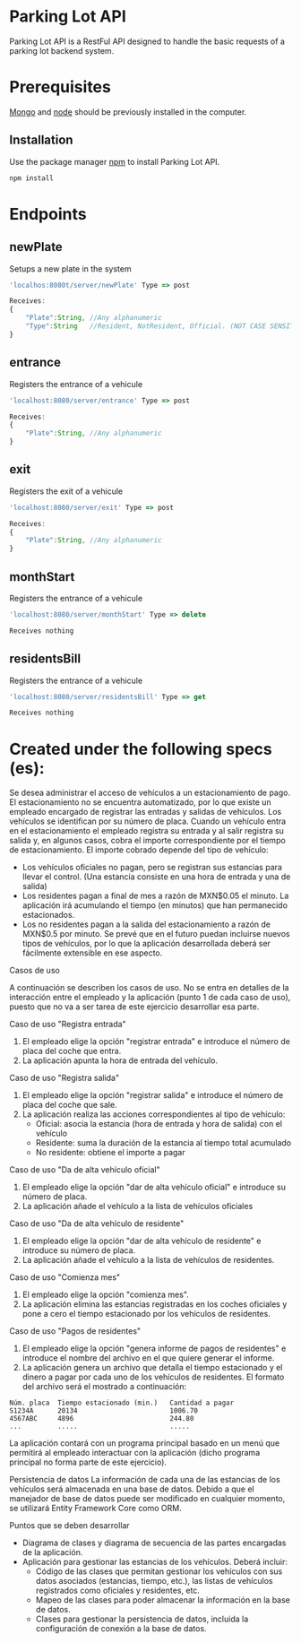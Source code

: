 # Parking Lot API

Parking Lot API is a RestFul API designed to handle the basic requests of a parking lot backend system.

# Prerequisites
[Mongo](https://www.mongodb.com/docs/manual/installation/) and [node](https://nodejs.org/en/download/) should be previously installed in the computer.

## Installation

Use the package manager [npm](https://docs.npmjs.com/cli/v8/commands/npm-install) to install Parking Lot API.

```bash
npm install
```

# Endpoints

## newPlate
Setups a new plate in the system

```javascript
'localhos:8080t/server/newPlate' Type => post

Receives:
{
    "Plate":String, //Any alphanumeric
    "Type":String   //Resident, NotResident, Official. (NOT CASE SENSITIVE)
}
```
## entrance
Registers the entrance of a vehicule

```javascript
'localhost:8080/server/entrance' Type => post

Receives:
{
    "Plate":String, //Any alphanumeric
}
```
## exit
Registers the exit of a vehicule

```javascript
'localhost:8080/server/exit' Type => post

Receives:
{
    "Plate":String, //Any alphanumeric
}
```
## monthStart
Registers the entrance of a vehicule

```javascript
'localhost:8080/server/monthStart' Type => delete

Receives nothing
```
## residentsBill
Registers the entrance of a vehicule

```javascript
'localhost:8080/server/residentsBill' Type => get

Receives nothing
```

# Created under the following specs (es):

Se desea administrar el acceso de vehículos a un estacionamiento de pago. El estacionamiento no se encuentra automatizado, por lo que existe un empleado encargado de registrar las entradas y salidas de vehículos.
Los vehículos se identifican por su número de placa. Cuando un vehículo entra en el estacionamiento el empleado registra su entrada y al salir registra su salida y, en algunos casos, cobra el importe correspondiente por el tiempo de estacionamiento.
El importe cobrado depende del tipo de vehículo:
* Los vehículos oficiales no pagan, pero se registran sus estancias para llevar el control. (Una estancia consiste en una hora de entrada y una de salida)
* Los residentes pagan a final de mes a razón de MXN$0.05 el minuto. La aplicación irá acumulando el tiempo (en minutos) que han permanecido estacionados.
* Los no residentes pagan a la salida del estacionamiento a razón de MXN$0.5 por minuto. Se prevé que en el futuro puedan incluirse nuevos tipos de vehículos, por lo que la aplicación desarrollada deberá ser fácilmente extensible en ese aspecto.

Casos de uso

A continuación se describen los casos de uso. No se entra en detalles de la interacción entre el empleado y la aplicación (punto 1 de cada caso de uso), puesto que no va a ser tarea de este ejercicio desarrollar esa parte.

Caso de uso "Registra entrada"
1. El empleado elige la opción "registrar entrada" e introduce el número de placa del coche que entra.
2. La aplicación apunta la hora de entrada del vehículo.

Caso de uso "Registra salida"
1. El empleado elige la opción "registrar salida" e introduce el número de placa del coche que sale.
2. La aplicación realiza las acciones correspondientes al tipo de vehículo:
    * Oficial: asocia la estancia (hora de entrada y hora de salida) con el vehículo
    * Residente: suma la duración de la estancia al tiempo total acumulado
    * No residente: obtiene el importe a pagar

Caso de uso "Da de alta vehículo oficial"
1. El empleado elige la opción "dar de alta vehículo oficial" e introduce su número de placa.
2. La aplicación añade el vehículo a la lista de vehículos oficiales

Caso de uso "Da de alta vehículo de residente"
1. El empleado elige la opción "dar de alta vehículo de residente" e introduce su número de placa.
2. La aplicación añade el vehículo a la lista de vehículos de residentes.

Caso de uso "Comienza mes"
1. El empleado elige la opción "comienza mes".
2. La aplicación elimina las estancias registradas en los coches oficiales y pone a cero el tiempo estacionado por los vehículos de residentes.

Caso de uso "Pagos de residentes"
1. El empleado elige la opción "genera informe de pagos de residentes" e introduce el nombre del archivo en el que quiere generar el informe.
2. La aplicación genera un archivo que detalla el tiempo estacionado y el dinero a pagar por cada uno de los vehículos de residentes. El formato del archivo será el mostrado a continuación:
```
Núm. placa 	Tiempo estacionado (min.) 	Cantidad a pagar
S1234A 	    20134 				        1006.70
4567ABC	    4896				        244.80
... 		..... 				        .....
```
La aplicación contará con un programa principal basado en un menú que permitirá al empleado interactuar con la aplicación (dicho programa principal no forma parte de este ejercicio).

Persistencia de datos
La información de cada una de las estancias de los vehículos será almacenada en una base de datos. Debido a que el manejador de base de datos puede ser modificado en cualquier momento, se utilizará Entity Framework Core como ORM.

Puntos que se deben desarrollar
* Diagrama de clases y diagrama de secuencia de las partes encargadas de la aplicación.
* Aplicación para gestionar las estancias de los vehículos. Deberá incluir:
    * Código de las clases que permitan gestionar los vehículos con sus datos asociados (estancias, tiempo, etc.), las listas de vehículos registrados como oficiales y residentes, etc.
    * Mapeo de las clases para poder almacenar la información en la base de datos.
    * Clases para gestionar la persistencia de datos, incluida la configuración de conexión a la base de datos.
